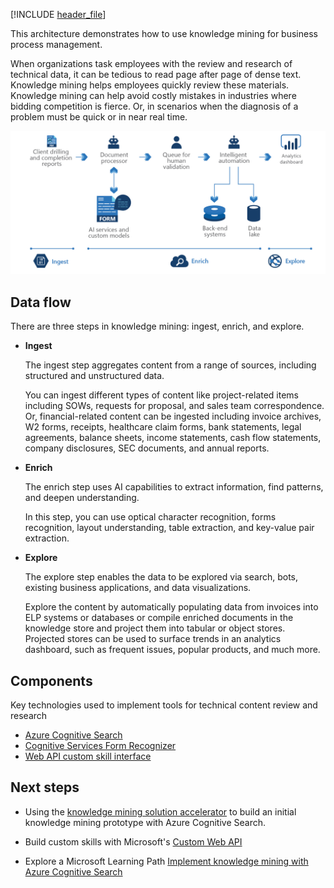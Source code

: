 
<!-- cSpell:ignore pracjain -->

[!INCLUDE [header_file](../../../includes/sol-idea-header.md)]

This architecture demonstrates how to use knowledge mining for business process management.

When organizations task employees with the review and research of technical data, it can be tedious to read page after page of dense text. Knowledge mining helps employees quickly review these materials. Knowledge mining can help avoid costly mistakes in industries where bidding competition is fierce. Or, in scenarios when the diagnosis of a problem must be quick or in near real time.

![Architecture Diagram: knowledge mining in business process management, with three steps: ingest, enrich, and explore.](../media/knowledge-mining-business-process-management.png)

## Data flow

There are three steps in knowledge mining: ingest, enrich, and explore.

- **Ingest**

  The ingest step aggregates content from a range of sources, including structured and unstructured data.

  You can ingest different types of content like project-related items including SOWs, requests for proposal, and sales team correspondence. Or, financial-related content can be ingested including invoice archives, W2 forms, receipts, healthcare claim forms, bank statements, legal agreements, balance sheets, income statements, cash flow statements, company disclosures, SEC documents, and annual reports.

- **Enrich**

  The enrich step uses AI capabilities to extract information, find patterns, and deepen understanding.

  In this step, you can use optical character recognition, forms recognition, layout understanding, table extraction, and key-value pair extraction.

- **Explore**

  The explore step enables the data to be explored via search, bots, existing business applications, and data visualizations.

  Explore the content by automatically populating data from invoices into ELP systems or databases or compile enriched documents in the knowledge store and project them into tabular or object stores. Projected stores can be used to surface trends in an analytics dashboard, such as frequent issues, popular products, and much more.

## Components

Key technologies used to implement tools for technical content review and research

- [Azure Cognitive Search](/azure/search/)
- [Cognitive Services Form Recognizer](https://azure.microsoft.com/services/cognitive-services/form-recognizer)
- [Web API custom skill interface](/azure/search/cognitive-search-custom-skill-interface)

## Next steps

- Using the [knowledge mining solution accelerator](/samples/azure-samples/azure-search-knowledge-mining/azure-search-knowledge-mining/) to build an initial knowledge mining prototype with Azure Cognitive Search.

- Build custom skills with Microsoft's [Custom Web API](/azure/search/cognitive-search-custom-skill-interface)

- Explore a Microsoft Learning Path [Implement knowledge mining with Azure Cognitive Search](/learn/paths/implement-knowledge-mining-azure-cognitive-search/)
